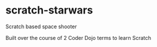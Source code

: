 # scratch-starwars
Scratch based space shooter

Built over the course of 2 Coder Dojo terms to learn Scratch
